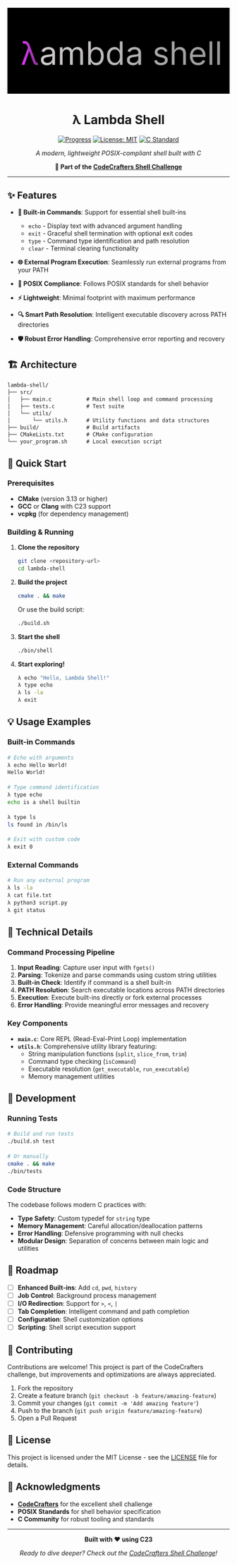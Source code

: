<div align="center">

![Lambda Shell](lambdashell.png)

# λ Lambda Shell

[![Progress](https://backend.codecrafters.io/progress/shell/5bcf1c37-5310-42fc-8b3d-f5c087087cfc)](https://app.codecrafters.io/users/codecrafters-bot?r=2qF)
[![License: MIT](https://img.shields.io/badge/License-MIT-yellow.svg)](https://opensource.org/licenses/MIT)
[![C Standard](https://img.shields.io/badge/C-C23-blue.svg)](https://en.wikipedia.org/wiki/C23_(C_standard_revision))

*A modern, lightweight POSIX-compliant shell built with C*

**🚀 Part of the [CodeCrafters Shell Challenge](https://app.codecrafters.io/courses/shell/overview)**

</div>

---

## ✨ Features

- **🔧 Built-in Commands**: Support for essential shell built-ins
  - `echo` - Display text with advanced argument handling
  - `exit` - Graceful shell termination with optional exit codes
  - `type` - Command type identification and path resolution
  - `clear` - Terminal clearing functionality

- **🌐 External Program Execution**: Seamlessly run external programs from your PATH
- **🎯 POSIX Compliance**: Follows POSIX standards for shell behavior
- **⚡ Lightweight**: Minimal footprint with maximum performance
- **🔍 Smart Path Resolution**: Intelligent executable discovery across PATH directories
- **🛡️ Robust Error Handling**: Comprehensive error reporting and recovery

## 🏗️ Architecture

```
lambda-shell/
├── src/
│   ├── main.c           # Main shell loop and command processing
│   ├── tests.c          # Test suite
│   └── utils/
│       └── utils.h      # Utility functions and data structures
├── build/               # Build artifacts
├── CMakeLists.txt       # CMake configuration
└── your_program.sh      # Local execution script
```

## 🚀 Quick Start

### Prerequisites

- **CMake** (version 3.13 or higher)
- **GCC** or **Clang** with C23 support
- **vcpkg** (for dependency management)

### Building & Running

1. **Clone the repository**
   ```bash
   git clone <repository-url>
   cd lambda-shell
   ```

2. **Build the project**
   ```bash
   cmake . && make
   ```
   
   Or use the build script:
   ```bash
   ./build.sh
   ```

3. **Start the shell**
   ```bash
   ./bin/shell
   ```

4. **Start exploring!**
   ```bash
   λ echo "Hello, Lambda Shell!"
   λ type echo
   λ ls -la
   λ exit
   ```

## 💡 Usage Examples

### Built-in Commands

```bash
# Echo with arguments
λ echo Hello World!
Hello World!

# Type command identification
λ type echo
echo is a shell builtin

λ type ls
ls found in /bin/ls

# Exit with custom code
λ exit 0
```

### External Commands

```bash
# Run any external program
λ ls -la
λ cat file.txt
λ python3 script.py
λ git status
```

## 🔧 Technical Details

### Command Processing Pipeline

1. **Input Reading**: Capture user input with `fgets()`
2. **Parsing**: Tokenize and parse commands using custom string utilities
3. **Built-in Check**: Identify if command is a shell built-in
4. **PATH Resolution**: Search executable locations across PATH directories
5. **Execution**: Execute built-ins directly or fork external processes
6. **Error Handling**: Provide meaningful error messages and recovery

### Key Components

- **`main.c`**: Core REPL (Read-Eval-Print Loop) implementation
- **`utils.h`**: Comprehensive utility library featuring:
  - String manipulation functions (`split`, `slice_from`, `trim`)
  - Command type checking (`isCommand`)
  - Executable resolution (`get_executable`, `run_executable`)
  - Memory management utilities

## 🧪 Development

### Running Tests

```bash
# Build and run tests
./build.sh test

# Or manually
cmake . && make
./bin/tests
```

### Code Structure

The codebase follows modern C practices with:
- **Type Safety**: Custom typedef for `string` type
- **Memory Management**: Careful allocation/deallocation patterns
- **Error Handling**: Defensive programming with null checks
- **Modular Design**: Separation of concerns between main logic and utilities

## 🎯 Roadmap

- [ ] **Enhanced Built-ins**: Add `cd`, `pwd`, `history`
- [ ] **Job Control**: Background process management
- [ ] **I/O Redirection**: Support for `>`, `<`, `|`
- [ ] **Tab Completion**: Intelligent command and path completion
- [ ] **Configuration**: Shell customization options
- [ ] **Scripting**: Shell script execution support

## 🤝 Contributing

Contributions are welcome! This project is part of the CodeCrafters challenge, but improvements and optimizations are always appreciated.

1. Fork the repository
2. Create a feature branch (`git checkout -b feature/amazing-feature`)
3. Commit your changes (`git commit -m 'Add amazing feature'`)
4. Push to the branch (`git push origin feature/amazing-feature`)
5. Open a Pull Request

## 📝 License

This project is licensed under the MIT License - see the [LICENSE](LICENSE) file for details.

## 🙏 Acknowledgments

- **[CodeCrafters](https://codecrafters.io)** for the excellent shell challenge
- **POSIX Standards** for shell behavior specification
- **C Community** for robust tooling and standards

---

<div align="center">

**Built with ❤️ using C23**

*Ready to dive deeper? Check out the [CodeCrafters Shell Challenge](https://app.codecrafters.io/courses/shell/overview)!*

</div>
